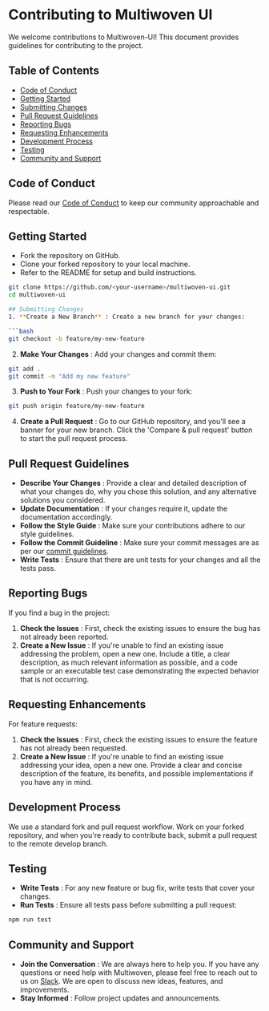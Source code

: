 # Contributing to Multiwoven UI

We welcome contributions to Multiwoven-UI! This document provides guidelines for contributing to the project.

## Table of Contents

- [Code of Conduct](#code-of-conduct)
- [Getting Started](#getting-started)
- [Submitting Changes](#submitting-changes)
- [Pull Request Guidelines](#pull-request-guidelines)
- [Reporting Bugs](#reporting-bugs)
- [Requesting Enhancements](#requesting-enhancements)
- [Development Process](#development-process)
- [Testing](#testing)
- [Community and Support](#community-and-support)

## Code of Conduct

Please read our [Code of Conduct](CODE_OF_CONDUCT.md) to keep our community approachable and respectable.

## Getting Started

- Fork the repository on GitHub.
- Clone your forked repository to your local machine.
- Refer to the README for setup and build instructions.

```bash
git clone https://github.com/<your-username>/multiwoven-ui.git
cd multiwoven-ui

## Submitting Changes 
1. **Create a New Branch** : Create a new branch for your changes:

```bash
git checkout -b feature/my-new-feature
``` 
2. **Make Your Changes** : Add your changes and commit them:

```bash
git add .
git commit -m "Add my new feature"
``` 
3. **Push to Your Fork** : Push your changes to your fork:

```bash
git push origin feature/my-new-feature
``` 
4. **Create a Pull Request** : Go to our GitHub repository, and you'll see a banner for your new branch. Click the 'Compare & pull request' button to start the pull request process.

## Pull Request Guidelines 

- **Describe Your Changes** : Provide a clear and detailed description of what your changes do, why you chose this solution, and any alternative solutions you considered. 
- **Update Documentation** : If your changes require it, update the documentation accordingly. 
- **Follow the Style Guide** : Make sure your contributions adhere to our style guidelines. 
- **Follow the Commit Guideline** : Make sure your commit messages are as per our [commit guidelines](https://docs.multiwoven.com/community-support/commit-message-guidelines).
- **Write Tests** : Ensure that there are unit tests for your changes and all the tests pass.

## Reporting Bugs

If you find a bug in the project: 
1. **Check the Issues** : First, check the existing issues to ensure the bug has not already been reported. 
2. **Create a New Issue** : If you're unable to find an existing issue addressing the problem, open a new one. Include a title, a clear description, as much relevant information as possible, and a code sample or an executable test case demonstrating the expected behavior that is not occurring.

## Requesting Enhancements

For feature requests: 
1. **Check the Issues** : First, check the existing issues to ensure the feature has not already been requested. 
2. **Create a New Issue** : If you're unable to find an existing issue addressing your idea, open a new one. Provide a clear and concise description of the feature, its benefits, and possible implementations if you have any in mind.

## Development Process

We use a standard fork and pull request workflow. Work on your forked repository, and when you're ready to contribute back, submit a pull request to the remote develop branch.

## Testing 

- **Write Tests** : For any new feature or bug fix, write tests that cover your changes. 
- **Run Tests** : Ensure all tests pass before submitting a pull request:

```bash
npm run test
```

## Community and Support 

- **Join the Conversation** : We are always here to help you. If you have any questions or need help with Multiwoven, please feel free to reach out to us on [Slack](https://join.slack.com/t/multiwoven/shared_invite/zt-2bnjye26u-~lu_FFOMLpChOYxvovep7g). We are open to discuss new ideas, features, and improvements.
- **Stay Informed** : Follow project updates and announcements.